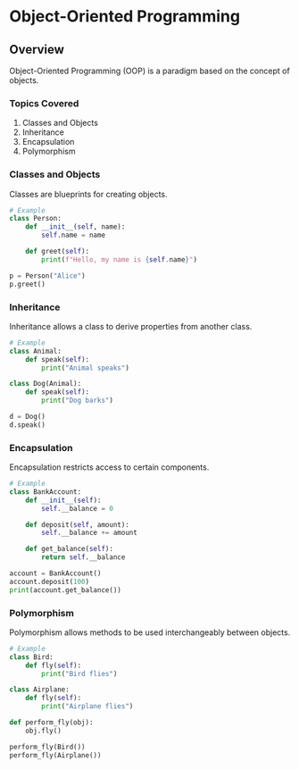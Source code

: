 # Object-Oriented Programming

## Overview
Object-Oriented Programming (OOP) is a paradigm based on the concept of objects.

### Topics Covered

1. Classes and Objects
2. Inheritance
3. Encapsulation
4. Polymorphism

### Classes and Objects
Classes are blueprints for creating objects.

```python
# Example
class Person:
    def __init__(self, name):
        self.name = name

    def greet(self):
        print(f"Hello, my name is {self.name}")

p = Person("Alice")
p.greet()
```

### Inheritance
Inheritance allows a class to derive properties from another class.

```python
# Example
class Animal:
    def speak(self):
        print("Animal speaks")

class Dog(Animal):
    def speak(self):
        print("Dog barks")

d = Dog()
d.speak()
```

### Encapsulation
Encapsulation restricts access to certain components.

```python
# Example
class BankAccount:
    def __init__(self):
        self.__balance = 0

    def deposit(self, amount):
        self.__balance += amount

    def get_balance(self):
        return self.__balance

account = BankAccount()
account.deposit(100)
print(account.get_balance())
```

### Polymorphism
Polymorphism allows methods to be used interchangeably between objects.

```python
# Example
class Bird:
    def fly(self):
        print("Bird flies")

class Airplane:
    def fly(self):
        print("Airplane flies")

def perform_fly(obj):
    obj.fly()

perform_fly(Bird())
perform_fly(Airplane())
```

